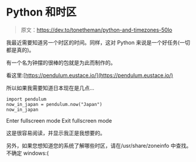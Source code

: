 # Python 和时区

> 原文：<https://dev.to/tonetheman/python-and-timezones-50lo>

我最近需要知道另一个时区的时间。同样，这对 Python 来说是一个好任务(一切都是真的)。

有一个名为钟摆的很棒的包就是为此而制作的。

看这里:[https://pendulum.eustace.io/](https://pendulum.eustace.io/)

所以如果我需要知道日本现在是几点...

```
import pendulum
now_in_japan = pendulum.now("Japan")
now_in_japan 
```

Enter fullscreen mode Exit fullscreen mode

这是很容易阅读，并显示我正是我想要的。

另外，如果您想知道您的系统了解哪些时区，请在/usr/share/zoneinfo 中查找。不确定 windows:(